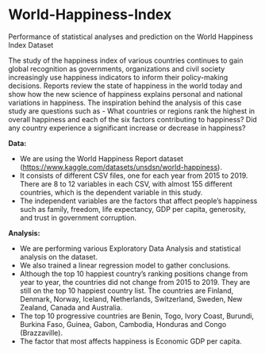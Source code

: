 # World-Happiness-Index
Performance of statistical analyses and prediction on the World Happiness Index Dataset

The study of the happiness index of various countries continues to gain global recognition as governments, organizations and civil society increasingly use happiness indicators to inform their policy-making decisions. Reports review the state of happiness in the world today and show how the new science of happiness explains personal and national variations in happiness. The inspiration behind the analysis of this case study are questions such as - What countries or regions rank the highest in overall happiness and each of the six factors contributing to happiness? Did any country experience a significant increase or decrease in happiness?

**Data:**
* We are using the World Happiness Report dataset (https://www.kaggle.com/datasets/unsdsn/world-happiness).
* It consists of different CSV files, one for each year from 2015 to 2019. There are 8 to 12 variables in each CSV, with almost 155 different countries, which is the dependent variable in this study.
* The independent variables are the factors that affect people’s happiness such as family, freedom, life expectancy, GDP per capita, generosity, and trust in government corruption.

**Analysis:**
* We are performing various Exploratory Data Analysis and statistical analysis on the dataset. 
* We also trained a linear regression model to gather conclusions.
* Although the top 10 happiest country’s ranking positions change from year to year, the countries did not change from 2015 to 2019. They are still on the top 10 happiest country list. The countries are Finland, Denmark, Norway, Iceland, Netherlands, Switzerland, Sweden, New Zealand, Canada and Australia.
* The top 10 progressive countries are Benin, Togo, Ivory Coast, Burundi, Burkina Faso, Guinea, Gabon, Cambodia, Honduras and Congo (Brazzaville).
* The factor that most affects happiness is Economic GDP per capita.
